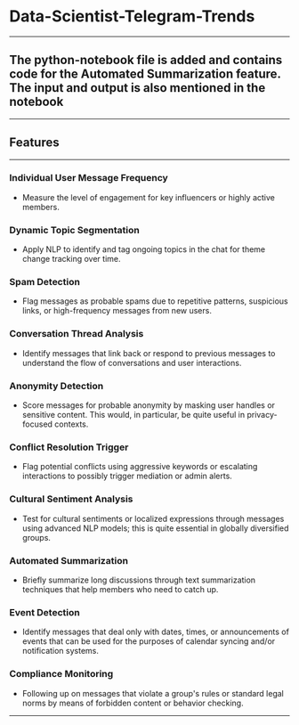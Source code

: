 # Data-Scientist-Telegram-Trends
---
## The python-notebook file is added and contains code for the Automated Summarization feature. The input and output is also mentioned in the notebook
---

## Features
---
### Individual User Message Frequency
- Measure the level of engagement for key influencers or highly active members.

### Dynamic Topic Segmentation
- Apply NLP to identify and tag ongoing topics in the chat for theme change tracking over time.

### Spam Detection
- Flag messages as probable spams due to repetitive patterns, suspicious links, or high-frequency messages from new users.

### Conversation Thread Analysis
- Identify messages that link back or respond to previous messages to understand the flow of conversations and user interactions.

### Anonymity Detection
- Score messages for probable anonymity by masking user handles or sensitive content. This would, in particular, be quite useful in privacy-focused contexts.

### Conflict Resolution Trigger
- Flag potential conflicts using aggressive keywords or escalating interactions to possibly trigger mediation or admin alerts.

### Cultural Sentiment Analysis
- Test for cultural sentiments or localized expressions through messages using advanced NLP models; this is quite essential in globally diversified groups.

### Automated Summarization
- Briefly summarize long discussions through text summarization techniques that help members who need to catch up.

### Event Detection
- Identify messages that deal only with dates, times, or announcements of events that can be used for the purposes of calendar syncing and/or notification systems.

### Compliance Monitoring
- Following up on messages that violate a group's rules or standard legal norms by means of forbidden content or behavior checking.

---
